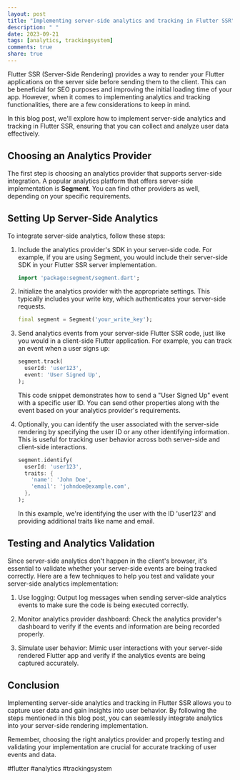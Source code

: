```yaml
---
layout: post
title: "Implementing server-side analytics and tracking in Flutter SSR"
description: " "
date: 2023-09-21
tags: [analytics, trackingsystem]
comments: true
share: true
---
```


Flutter SSR (Server-Side Rendering) provides a way to render your Flutter applications on the server side before sending them to the client. This can be beneficial for SEO purposes and improving the initial loading time of your app. However, when it comes to implementing analytics and tracking functionalities, there are a few considerations to keep in mind.

In this blog post, we'll explore how to implement server-side analytics and tracking in Flutter SSR, ensuring that you can collect and analyze user data effectively.

## Choosing an Analytics Provider

The first step is choosing an analytics provider that supports server-side integration. A popular analytics platform that offers server-side implementation is **Segment**. You can find other providers as well, depending on your specific requirements.

## Setting Up Server-Side Analytics

To integrate server-side analytics, follow these steps:

1. Include the analytics provider's SDK in your server-side code. For example, if you are using Segment, you would include their server-side SDK in your Flutter SSR server implementation.

   ```dart
   import 'package:segment/segment.dart';
   ```

2. Initialize the analytics provider with the appropriate settings. This typically includes your write key, which authenticates your server-side requests.

   ```dart
   final segment = Segment('your_write_key');
   ```

3. Send analytics events from your server-side Flutter SSR code, just like you would in a client-side Flutter application. For example, you can track an event when a user signs up:

   ```dart
   segment.track(
     userId: 'user123',
     event: 'User Signed Up',
   );
   ```

   This code snippet demonstrates how to send a "User Signed Up" event with a specific user ID. You can send other properties along with the event based on your analytics provider's requirements.

4. Optionally, you can identify the user associated with the server-side rendering by specifying the user ID or any other identifying information. This is useful for tracking user behavior across both server-side and client-side interactions.

   ```dart
   segment.identify(
     userId: 'user123',
     traits: {
       'name': 'John Doe',
       'email': 'johndoe@example.com',
     },
   );
   ```

   In this example, we're identifying the user with the ID 'user123' and providing additional traits like name and email.

## Testing and Analytics Validation

Since server-side analytics don't happen in the client's browser, it's essential to validate whether your server-side events are being tracked correctly. Here are a few techniques to help you test and validate your server-side analytics implementation:

1. Use logging: Output log messages when sending server-side analytics events to make sure the code is being executed correctly.

2. Monitor analytics provider dashboard: Check the analytics provider's dashboard to verify if the events and information are being recorded properly.

3. Simulate user behavior: Mimic user interactions with your server-side rendered Flutter app and verify if the analytics events are being captured accurately.

## Conclusion

Implementing server-side analytics and tracking in Flutter SSR allows you to capture user data and gain insights into user behavior. By following the steps mentioned in this blog post, you can seamlessly integrate analytics into your server-side rendering implementation.

Remember, choosing the right analytics provider and properly testing and validating your implementation are crucial for accurate tracking of user events and data.

#flutter #analytics #trackingsystem